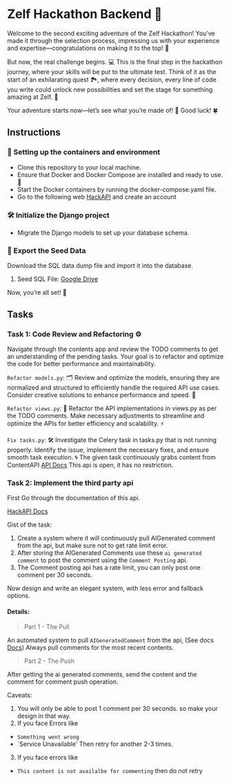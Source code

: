 # Zelf Hackathon Backend 🚀

Welcome to the second exciting adventure of the Zelf Hackathon! You've made it through the selection process, impressing us with your experience and expertise—congratulations on making it to the top! 🎉

But now, the real challenge begins. 💻 This is the final step in the hackathon journey, where your skills will be put to the ultimate test. Think of it as the start of an exhilarating quest 🏞️, where every decision, every line of code you write could unlock new possibilities and set the stage for something amazing at Zelf. 🔑

Your adventure starts now—let’s see what you’re made of! 💪 Good luck! 🍀


## Instructions

### 🚀 Setting up the containers and environment
- Clone this repository to your local machine.
- Ensure that Docker and Docker Compose are installed and ready to use. 🐳
- Start the Docker containers by running the docker-compose.yaml file.
- Go to the following web [HackAPI](https://hackapi.hellozelf.com/login/?next=/home/) and create an account

### 🛠️ Initialize the Django project

- Migrate the Django models to set up your database schema.


### 🌱 Export the Seed Data

Download the SQL data dump file and import it into the database.

1. Seed SQL File: [Google Drive](https://drive.google.com/file/d/1KPg0kk6B_b7kR1qpZ58Q7wgR2rsuzW7A/view?usp=sharing)


Now, you’re all set! 🎉

##  Tasks
### Task 1: Code Review and Refactoring ⚙️

Navigate through the contents app and review the TODO comments to get an understanding of the pending tasks. Your goal is to refactor and optimize the code for better performance and maintainability.


`Refactor models.py`: 🗂️ Review and optimize the models, ensuring they are normalized and structured to efficiently handle the required API use cases. Consider creative solutions to enhance performance and speed. 🚀

`Refactor views.py`: 📑 Refactor the API implementations in views.py as per the TODO comments. Make necessary adjustments to streamline and optimize the APIs for better efficiency and scalability. ⚡

`Fix tasks.py`: 🛠️ Investigate the Celery task in tasks.py that is not running properly. Identify the issue, implement the necessary fixes, and ensure smooth task execution. 🌀
The given task continuously grabs content from ContentAPI [API Docs](https://www.postman.com/hellozelf/workspace/zelf-hackathon-backend/request/22135478-2cd2a12e-9e3e-4cc5-98e8-6628c40a0522?action=share&source=copy-link&creator=22135478&ctx=documentation)
This api is open, it has no restriction.

### Task 2: Implement the third party api

First Go through the documentation of this api. 

[HackAPI Docs](https://www.postman.com/hellozelf/workspace/zelf-hackathon-backend/collection/22135478-b612fc0d-d351-4deb-ae8a-ac9a92e2aa77?action=share&creator=22135478)

Gist of the task: 
1. Create a system where it will continuously pull AIGenerated comment from the api, but make sure not to get rate limit error. 
2. After storing the AIGenerated Comments use these `ai generated comment` to post the comment using the `Comment Posting` api.
3. The Comment posting api has a rate limit, you can only post one comment per 30 seconds. 

Now design and write an elegant system, with less error and fallback options. 

#### Details:

> Part 1 - The Pull

An automated system to pull `AIGeneratedComment` from the api, (See docs [Docs](https://www.postman.com/hellozelf/workspace/zelf-hackathon-backend/request/22135478-3c29af00-5b13-451e-8262-b5285d39b338?action=share&source=copy-link&creator=22135478&ctx=documentation))
Always pull comments for the most recent contents.

> Part 2 - The Push

After getting the ai generated comments, send the content and the comment for comment push operation.

Caveats:

1. You will only be able to post 1 comment per 30 seconds. so make your design in that way.
2. If you face Errors like
 - `Something went wrong`
 - `Service Unavailable'
Then retry for another 2-3 times.

3. If you face errors like
- `This content is not availalbe for commenting` then do not retry
